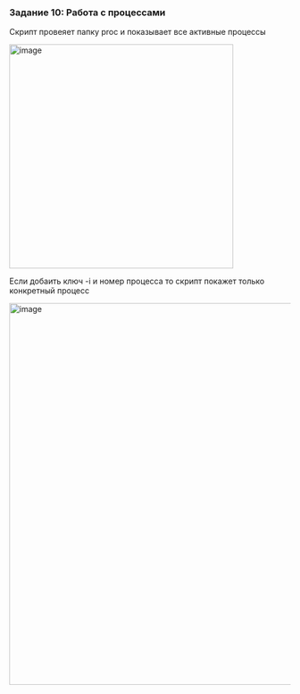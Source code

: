 ### Задание 10: Работа с процессами
Скрипт провеяет папку proc и показывает все активные процессы

<img width="401" alt="image" src="https://github.com/Egor-Ozhmegoff/AdministratorLinux.Professional/assets/71369321/2dc1da3a-bd52-41fa-b08d-47cb204e1b8f">

Если добаить ключ -i и номер процесса то скрипт покажет только конкретный процесс

<img width="683" alt="image" src="https://github.com/Egor-Ozhmegoff/AdministratorLinux.Professional/assets/71369321/4799d141-2b41-4d17-81bf-4d59ff66fb18">
